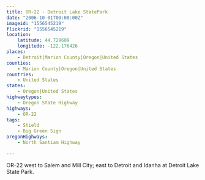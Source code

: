 ```yaml
---
title: OR-22 - Detroit Lake StatePark
date: "2006-10-01T00:00:00Z"
imageid: "1556545219"
flickrid: "1556545219"
location:
    latitude: 44.729689
    longitude: -122.176426
places:
    - Detroit|Marion County|Oregon|United States
counties:
    - Marion County|Oregon|United States
countries:
    - United States
states:
    - Oregon|United States
highwaytypes:
    - Oregon State Highway
highways:
    - OR-22
tags:
    - Shield
    - Big Green Sign
oregonHighways:
    - North Santiam Highway

---
```

OR-22 west to Salem and Mill City; east to Detroit and Idanha at Detroit Lake State Park.